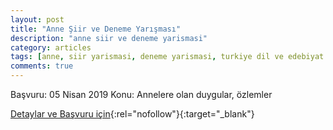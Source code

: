 ```yaml
---
layout: post
title: "Anne Şiir ve Deneme Yarışması"
description: "anne siir ve deneme yarismasi"
category: articles
tags: [anne, siir yarismasi, deneme yarismasi, turkiye dil ve edebiyat dernegi mersin subesi]
comments: true
---
```


Başvuru: 05 Nisan 2019 
Konu: Annelere olan duygular, özlemler

[Detaylar ve Başvuru için](http://www.mersin.edu.tr/haberler/350433/anne-konulu-siir-ve-deneme-yarismasi?utm_source=edebiyatyarismalari.com&utm_medium=affiliate){:rel="nofollow"}{:target="_blank"}